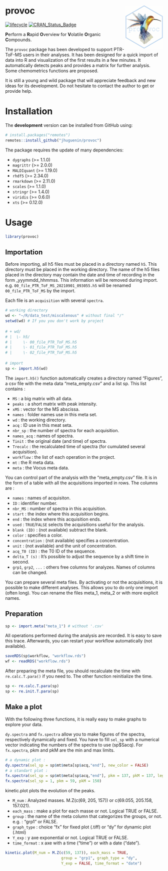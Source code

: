 
<!-- README.md is generated from README.Rmd. Please edit that file -->

# provoc <a href='https://github.com/JHuguenin/provoc'><img src='img/imgfile.png' align="right" height="138" /></a>

<!-- badges: start -->
<!-- [![R-CMD-check](https://github.com/JHuguenin/provoc/workflows/R-CMD-check/badge.svg)](https://github.com/JHuguenin/provoc/actions) -->
<!-- [![R build status](https://github.com/JHuguenin/provoc/workflows/R-CMD-check/badge.svg)](https://github.com/mitchelloharawild/icons/actions?workflow=R-CMD-check) -->

[![lifecycle](https://img.shields.io/badge/lifecycle-experimental-orange.svg)](https://www.tidyverse.org/lifecycle/#experimental)
[![CRAN\_Status\_Badge](http://www.r-pkg.org/badges/version/provoc)](https://cran.r-project.org/package=provoc)
<!-- [![Coverage status](https://codecov.io/gh/mitchelloharawild/icons/branch/master/graph/badge.svg)](https://codecov.io/gh/mitchelloharawild/icon?branch=master) -->

<!-- badges: end -->

**P**erform a **R**apid **O**verview for **V**olatile **O**rganic
**C**ompounds.

The `provoc` package has been developed to support PTR-ToF-MS users in
their analyses. It has been designed for a quick import of data into R
and visualization of the first results in a few minutes. It
automatically detects peaks and provides a matrix for further analysis.
Some chemometrics functions are proposed.

It is still a young and wild package that will appreciate feedback and
new ideas for its development. Do not hesitate to contact the author to
get or provide help.

# Installation

The **development** version can be installed from GitHub using:

``` r
# install.packages("remotes")
remotes::install_github("jhuguenin/provoc")
```

The package requires the update of many dependencies:

-   `dygraphs` (&gt;= 1.1.0)  
-   `magrittr` (&gt;= 2.0.0)  
-   `MALDIquant` (&gt;= 1.19.0)  
-   `rhdf5` (&gt;= 2.34.0)  
-   `rmarkdown` (&gt;= 2.11.0)  
-   `scales` (&gt;= 1.1.0)  
-   `stringr` (&gt;= 1.4.0)
-   `viridis` (&gt;= 0.6.0)  
-   `xts` (&gt;= 0.12.0)

# Usage

``` r
library(provoc)
```

## Importation

Before importing, all h5 files must be placed in a directory named `h5`.
This directory must be placed in the working directory. The name of the
h5 files placed in the directory may contain the date and time of
recording in the form \_yyymmdd\_hhmmss. This information will be
removed during import. e.g. `00_file_PTR_ToF_MS_20210901_093055.h5` will
be renamed `00_file_PTR_ToF_MS` by the import.

Each file is an `acquisition` with several `spectra`.

``` r
# working directory
wd <- "~/R/data_test/miscalenous" # without final "/"
setwd(wd) # If you you don't work by project

# + wd/
# |  \- h5/
# |     \- 00_file_PTR_ToF_MS.h5
# |     \- 01_file_PTR_ToF_MS.h5
# |     \- 02_file_PTR_ToF_MS.h5

# import
sp <- import.h5(wd)
```

The `import.h5()` function automatically creates a directory named
“Figures”, a csv file with the meta data “meta\_empty.csv” and a list
sp. This list contains :

-   `MS` : a big matrix with all data.  
-   `peaks` : a short matrix with peak intensity.  
-   `xMS` : vector for the MS abscissa.  
-   `names` : folder names use in this meta set.  
-   `wd` : the working directory.  
-   `acq` : ID use in this meat seta.
-   `nbr_sp` : the number of spectra for each acquisition.  
-   `names_acq` : names of spectra.  
-   `Tinit` : the original date (and time) of spectra.  
-   `Trecalc` : the recalculated time of spectra (for cumulated several
    acquisition).  
-   `workflow` : the list of each operation in the project.  
-   `mt` : the R meta data.  
-   `meta` : the Vocus meta data.

You can control part of the analysis with the “meta\_empty.csv” file. It
is in the form of a table with all the acquisitions imported in rows.
The columns are :

-   `names` : names of acquisiton.
-   `ID` : identifier number.
-   `nbr_MS` : number of spectra in this acquisition.
-   `start` : the index where this acquisition begins.
-   `end` : the index where this acquisition ends.
-   `used` : `TRUE`/`FALSE` selects the acquisitions useful for the
    analysis.
-   `blank (ID)` : (not available) subtract the blank.
-   `color` : specifies a color.
-   `concentration` : (not available) specifies a concentration.
-   `unit` : (not available) and the unit of concentration.
-   `acq_T0 (ID)` : the T0 ID of the sequence.
-   `delta_T (s)` : It’s possible to adjust the sequence by a shift time
    in second.
-   `grp1`, `grp2`, `...` : others free columns for analyzes. Names of
    columns can be changed.

You can prepare several meta files. By activating or not the
acquisitions, it is possible to make different analyses. This allows you
to do only one import (often long). You can rename the files meta\_1,
meta\_2 or with more explicit names.

## Preparation

``` r
sp <- import.meta("meta_1") # without '.csv'
```

All operations performed during the analysis are recorded. It is easy to
save this trace. Afterwards, you can restart your workflow automatically
(not available).

``` r
saveRDS(sp$workflow, "workflow.rds")
wf <- readRDS("workflow.rds")
```

After preparing the meta file, you should recalculate the time with
`re.calc.T.para()` if you need to. The other function reinitialize the
time.

``` r
sp <- re.calc.T.para(sp)
sp <- re.init.T.para(sp)
```

## Make a plot

With the following three functions, it is really easy to make graphs to
explore your data.

`dy.spectra` and `fx.spectra` allow you to make figures of the spectra,
respectively dynamically and fixed. You have to fill `sel_sp` with a
numerical vector indicating the numbers of the spectra to use (sp$Sacq).
For `fx.spectra`, pkm and pkM are the min and max limits.

``` r
# a dynamic plot :
dy.spectra(sel_sp = sp$mt$meta[sp$acq,"end"], new_color = FALSE)
# a standart plot :
fx.spectra(sel_sp = sp$mt$meta[sp$acq,"end"], pkm = 137, pkM = 137, leg = "l")
fx.spectra(sel_sp = 1, pkm = 59, pkM = 150)
```

kinetic.plot plots the evolution of the peaks.

-   `M_num` : Analyzed masses. M.Z(c(69, 205, 157)) or c(69.055,
    205.158, 157.021).  
-   `each_mass` : make a plot for each masse or not. Logical TRUE or
    FALSE.  
-   `group` : the name of the meta column that categorizes the groups,
    or not. e.g. : “grp1” or FALSE.  
-   `graph_type` : choice “fx” for fixed plot (.tiff) or “dy” for
    dynamic plot (.html)  
-   `Y_exp` : y axe exponential or not. Logical TRUE or FALSE.  
-   `time_format` : x axe with a time (“time”) or with a date (“date”).

``` r
kinetic.plot(M_num = M.Z(c(59, 137)), each_mass = TRUE,
                         group = "grp1", graph_type = "dy",
                         Y_exp = FALSE, time_format = "date")
```

